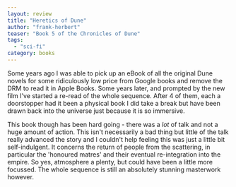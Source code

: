 ```yaml
---
layout: review
title: "Heretics of Dune"
author: "frank-herbert"
teaser: "Book 5 of the Chronicles of Dune"
tags:
  - "sci-fi"
category: books
---
```


Some years ago I was able to pick up an eBook of all the original Dune novels for some ridiculously low price from Google
books and remove the DRM to read it in Apple Books. Some years later, and prompted by the new film I've started a re-read
of the whole sequence. After 4 of them, each a doorstopper had it been a physical book I did take a break but have
been drawn back into the universe just because it is so immersive. 

This book though has been hard going - there was a *lot* of talk and not a huge amount of action. This isn't
necessarily a bad thing but little of the talk really advanced the story and I couldn't help feeling this was 
just a little bit self-indulgent. It concerns the return of people from the scattering, in particular the
'honoured matres' and their eventual re-integration into the empire. So yes, atmosphere a plenty, but
could have been a little more focussed. The whole sequence is still an absolutely stunning masterwork
however.